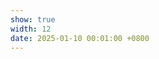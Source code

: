 ```yaml
---
show: true
width: 12
date: 2025-01-10 00:01:00 +0800
---
```


<div>
 <!--  <img src="/assets/images/photos/Peru_banner2.jpg" alt="Field Plot" class="w-100 rounded" data-toggle="tooltip" data-placement="top" title="Utah field plot"> -->
     <div class="lazy rounded banner" style="background-image: url('/assets/images/photos/Peru_banner2.jpg');"></div>
 <!--  <div class="card-body">
    <p class="card-text">
      Banner text
    </p> 
  </div> -->
</div>
